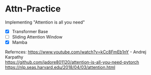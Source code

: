 # Attn-Practice
Implementing "Attention is all you need"

- [x] Transformer Base
- [ ] Sliding Attention Window
- [x] Mamba

Refernces:
https://www.youtube.com/watch?v=kCc8FmEb1nY - Andrej Karpathy  
https://github.com/jadore801120/attention-is-all-you-need-pytorch  
https://nlp.seas.harvard.edu/2018/04/03/attention.html

  

